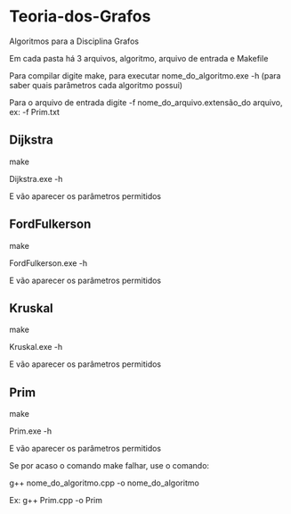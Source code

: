 # Teoria-dos-Grafos
Algoritmos para a Disciplina Grafos

Em cada pasta há 3 arquivos, algoritmo, arquivo de entrada e Makefile

Para compilar digite make, para executar nome_do_algoritmo.exe -h (para saber quais parâmetros cada algoritmo possui)

Para o arquivo de entrada digite -f nome_do_arquivo.extensão_do arquivo, ex: -f Prim.txt

## Dijkstra

make

Dijkstra.exe -h

E vão aparecer os parâmetros permitidos

## FordFulkerson

make

FordFulkerson.exe -h

E vão aparecer os parâmetros permitidos

## Kruskal

make

Kruskal.exe -h

E vão aparecer os parâmetros permitidos

## Prim

make

Prim.exe -h

E vão aparecer os parâmetros permitidos

Se por acaso o comando make falhar, use o comando:

g++ nome_do_algoritmo.cpp -o nome_do_algoritmo

Ex: g++ Prim.cpp -o Prim

